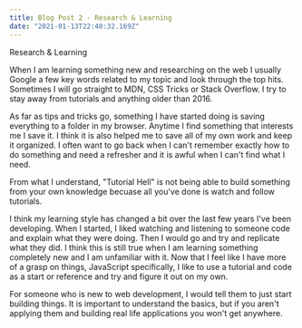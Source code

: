```yaml
---
title: Blog Post 2 - Research & Learning
date: "2021-01-13T22:40:32.169Z"
---
```


Research & Learning

When I am learning something new and researching on the web I usually Google a few key words related to my topic and look through the top hits. Sometimes I will go straight to MDN, CSS Tricks or Stack Overflow. I try to stay away from tutorials and anything older than 2016. 

As far as tips and tricks go, something I have started doing is saving everything to a folder in my browser. Anytime I find something that interests me I save it. I think it is also helped me to save all of my own work and keep it organized. I often want to go back when I can't remember exactly how to do something and need a refresher and it is awful when I can't find what I need.

From what I understand, "Tutorial Hell" is not being able to build something from your own knowledge becuase all you've done is watch and follow tutorials.  

I think my learning style has changed a bit over the last few years I've been developing. When I started, I liked watching and listening to someone code and explain what they were doing. Then I would go and try and replicate what they did. I think this is still true when I am learning something completely new and I am unfamiliar with it. Now that I feel like I have more of a grasp on things, JavaScript specifically, I like to use a tutorial and code as a start or reference and try and figure it out on my own.

For someone who is new to web development, I would tell them to just start building things. It is important to understand the basics, but if you aren't applying them and building real life applications you won't get anywhere. 
